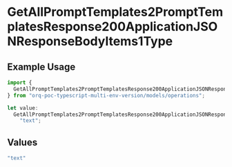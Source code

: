 # GetAllPromptTemplates2PromptTemplatesResponse200ApplicationJSONResponseBodyItems1Type

## Example Usage

```typescript
import {
  GetAllPromptTemplates2PromptTemplatesResponse200ApplicationJSONResponseBodyItems1Type,
} from "orq-poc-typescript-multi-env-version/models/operations";

let value:
  GetAllPromptTemplates2PromptTemplatesResponse200ApplicationJSONResponseBodyItems1Type =
    "text";
```

## Values

```typescript
"text"
```